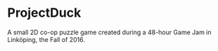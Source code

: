 # ProjectDuck

A small 2D co-op puzzle game created during a 48-hour Game Jam in Linköping, the Fall of 2016. 
